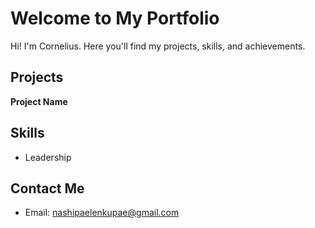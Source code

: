 # Welcome to My Portfolio
Hi! I'm Cornelius. Here you'll find my projects, skills, and achievements.

## Projects

**Project Name**

## Skills
- Leadership

## Contact Me
- Email: nashipaelenkupae@gmail.com
